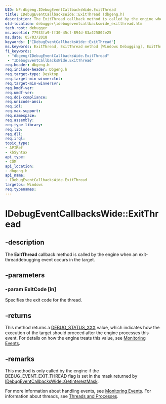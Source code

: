 ```yaml
---
UID: NF:dbgeng.IDebugEventCallbacksWide.ExitThread
title: IDebugEventCallbacksWide::ExitThread (dbgeng.h)
description: The ExitThread callback method is called by the engine when an exit-threaddebugging event occurs in the target.
old-location: debugger\idebugeventcallbackswide_exitthread.htm
tech.root: debugger
ms.assetid: 77933fa9-ff30-45cf-894d-83a425802e25
ms.date: 05/03/2018
keywords: ["IDebugEventCallbacksWide::ExitThread"]
ms.keywords: ExitThread, ExitThread method [Windows Debugging], ExitThread method [Windows Debugging],IDebugEventCallbacksWide interface, IDebugEventCallbacksWide interface [Windows Debugging],ExitThread method, IDebugEventCallbacksWide.ExitThread, IDebugEventCallbacksWide::ExitThread, dbgeng/IDebugEventCallbacksWide::ExitThread, debugger.idebugeventcallbackswide_exitthread
f1_keywords:
 - "dbgeng/IDebugEventCallbacksWide.ExitThread"
 - "IDebugEventCallbacksWide.ExitThread"
req.header: dbgeng.h
req.include-header: Dbgeng.h
req.target-type: Desktop
req.target-min-winverclnt: 
req.target-min-winversvr: 
req.kmdf-ver: 
req.umdf-ver: 
req.ddi-compliance: 
req.unicode-ansi: 
req.idl: 
req.max-support: 
req.namespace: 
req.assembly: 
req.type-library: 
req.lib: 
req.dll: 
req.irql: 
topic_type:
- APIRef
- kbSyntax
api_type:
- COM
api_location:
- dbgeng.h
api_name:
- IDebugEventCallbacksWide.ExitThread
targetos: Windows
req.typenames: 
---
```


# IDebugEventCallbacksWide::ExitThread


## -description


The <b>ExitThread</b> callback method is called by the engine when an exit-threaddebugging event occurs in the target.


## -parameters




### -param ExitCode [in]

Specifies the exit code for the thread.


## -returns



This method returns a <a href="https://docs.microsoft.com/windows-hardware/drivers/debugger/debug-status-xxx">DEBUG_STATUS_XXX</a> value, which indicates how the execution of the target should proceed after the engine processes this event.  For details on how the engine treats this value, see <a href="https://docs.microsoft.com/windows-hardware/drivers/debugger/monitoring-events">Monitoring Events</a>.




## -remarks



This method is only called by the engine if the DEBUG_EVENT_EXIT_THREAD flag is set in the mask returned by <a href="https://docs.microsoft.com/windows-hardware/drivers/ddi/dbgeng/nf-dbgeng-idebugeventcallbackswide-getinterestmask">IDebugEventCallbacksWide::GetInterestMask</a>.

For more information about handling events, see <a href="https://docs.microsoft.com/windows-hardware/drivers/debugger/monitoring-events">Monitoring Events</a>.  For information about threads, see <a href="https://docs.microsoft.com/windows-hardware/drivers/debugger/threads-and-processes">Threads and Processes</a>.



